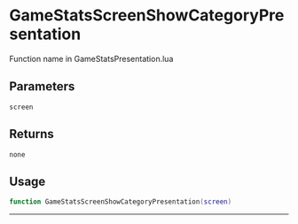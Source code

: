 # GameStatsScreenShowCategoryPresentation
Function name in GameStatsPresentation.lua
## Parameters
`screen`
## Returns
`none`
## Usage
```lua
function GameStatsScreenShowCategoryPresentation(screen)
```
---
